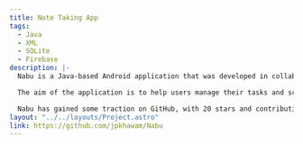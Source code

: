 ```yaml
---
title: Note Taking App
tags:
  - Java
  - XML
  - SQLite
  - Firebase
description: |-
  Nabu is a Java-based Android application that was developed in collaboration with a class partner for a mobile development course. It utilizes SQLite and Firebase for authentication and database management.

  The aim of the application is to help users manage their tasks and schedules efficiently. It includes features like task creation, scheduling, and reminders. Firebase was implemented for authentication purposes, ensuring the security of the user's data.

  Nabu has gained some traction on GitHub, with 20 stars and contributions from several members of the open-source community. We were asked to publish it on IzzyOnDroid (an open source alternative to google play) by one of its maintainers.
layout: "../../layouts/Project.astro"
link: https://github.com/jpkhawam/Nabu
---
```

